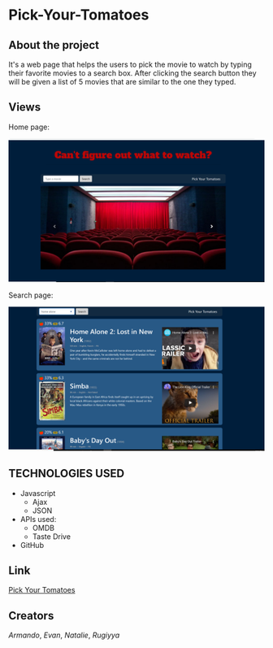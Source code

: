# Pick-Your-Tomatoes
## About the project
It's a web page that helps the users to pick the movie to watch by typing their favorite movies to a search box. After clicking the search button they will be given a list of 5 movies that are similar to the one they typed.

## Views 
Home page:

![alt text](/assets/images/imagest.png)

Search page:

![alt text](/assets/images/imagend.png)


## TECHNOLOGIES USED
  * Javascript
      * Ajax
      * JSON
  * APIs used:
      * OMDB
      * Taste Drive
  * GitHub
  
## Link
[Pick Your Tomatoes](https://volk117.github.io/Pick-Your-Tomatoes/)

## Creators 

*Armando*, *Evan*, *Natalie*, *Rugiyya*
